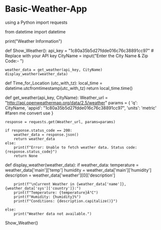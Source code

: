 # Basic-Weather-App
using a Python
import requests

from datetime import datetime

print("Weather Information")

def Show_Weather():
    api_key = "1c80a35b5d27fdde016c76c38891cc97"  # Replace with your API key
    CityName = input("Enter the City Name & Zip Code:-  ")

    weather_data = get_weather(api_key, CityName)
    display_weather(weather_data)
def Time_for_Location (utc_with_tz):
    local_time = datetime.utcfromtimestamp(utc_with_tz)
    return local_time.time()

def get_weather(api_key, CityName):
    Weather_url = "http://api.openweathermap.org/data/2.5/weather"
    params = {
        'q': CityName,
        'appid': "1c80a35b5d27fdde016c76c38891cc97",
        'units': 'metric' #faren me convert use
    }

    response = requests.get(Weather_url, params=params)

    if response.status_code == 200:
        weather_data = response.json()
        return weather_data
    else:
        print(f"Error: Unable to fetch weather data. Status code: {response.status_code}")
        return None
def display_weather(weather_data):
    if weather_data:
        temperature = weather_data['main']['temp']
        humidity = weather_data['main']['humidity']
        description = weather_data['weather'][0]['description']

        print(f"\nCurrent Weather in {weather_data['name']}, {weather_data['sys']['country']}:")
        print(f"Temperature: {temperature}Â°C")
        print(f"Humidity: {humidity}%")
        print(f"Conditions: {description.capitalize()}")
        
    else:
        print("Weather data not available.")
Show_Weather()
